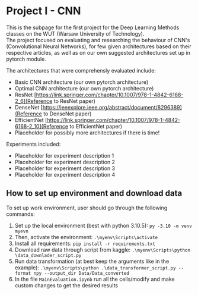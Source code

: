 # Project I - CNN

This is the subpage for the first project for the Deep Learning Methods classes on the WUT (Warsaw University of Technology).  
The project focused on evaluating and researching the behaviour of CNN's (Convolutional Neural Networks), for few given architectures
based on their respective articles, as well as on our own suggested architectures set up in pytorch module.  

The architectures that were comprehensly evaluated include:
- Basic CNN architecture (our own pytorch architecture)
- Optimal CNN architecture (our own pytorch architecture)
- ResNet [https://link.springer.com/chapter/10.1007/978-1-4842-6168-2_6](Reference to ResNet paper)  
- DenseNet [https://ieeexplore.ieee.org/abstract/document/8296389](Reference to DenseNet paper)  
- EfficientNet [https://link.springer.com/chapter/10.1007/978-1-4842-6168-2_10](Reference to EfficientNet paper)  
- Placeholder for possibly more architectures if there is time!  

Experiments included:
- Placeholder for experiment description 1  
- Placeholder for experiment description 2  
- Placeholder for experiment description 3  
- Placeholder for experiment description 4  

## How to set up environment and download data  
To set up work environment, user should go through the following commands:  
 1. Set up the local environment (best with python 3.10.5): `py -3.10 -m venv myevn`    
 2. Then, activate the environment: `.\myenv\Scripts\activate`  
 3. Install all requirements: `pip install -r requirements.txt`
 4. Download raw data through script from kaggle: `.\myenv\Scripts\python \data_downlader_script.py` 
 5. Run data transformation (at best keep the arguments like in the example): `.\myenv\Scripts\python .\data_transformer_script.py --format npy --output_dir Data/Data_converted`
 6. In the file `MainEvaluation.ipynb` run all the cells/modify and make custom changes to get the desired results